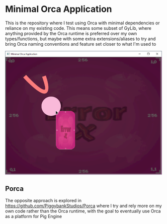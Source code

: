 # Minimal Orca Application
This is the repository where I test using Orca with minimal dependencies or reliance on my existing code. This means some subset of GyLib, where anything provided by the Orca runtime is preferred over my own types/functions, but maybe with some extra extensions/aliases to try and bring Orca naming conventions and feature set closer to what I'm used to

![Screenshot](/Release/screenshot_1.png)

## Porca
The opposite approach is explored in https://github.com/PiggybankStudios/Porca where I try and rely more on my own code rather than the Orca runtime, with the goal to eventually use Orca as a platform for Pig Engine